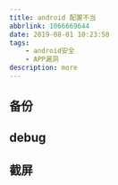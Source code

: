 ```yaml
---
title: android 配置不当
abbrlink: 1066669644
date: 2019-08-01 10:23:58
tags:
	- android安全
	- APP漏洞
description: more
---
```


## 备份

## debug

## 截屏